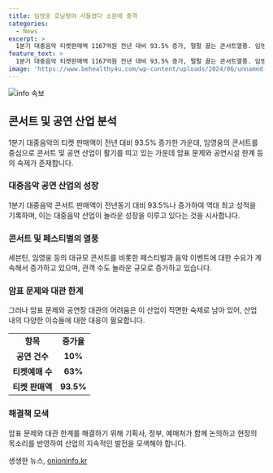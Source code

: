 ```yaml
---
title: 임영웅 호남평야 사들였다 소문에 충격
categories:
  - News
excerpt: >
  1분기 대중음악 티켓판매액 1167억원 전년 대비 93.5% 증가, 펄펄 끓는 콘서트열풍. 임영웅 등 주역으로 10만명 동원, 급증하는 페스티벌 관객수. 공연장 문제로 대관 어려워. 암표 문제로 예매·판매·수령 업무 세분화, 관리 어려움.주최, 정부, 기획사 공동해 해결해야 함.
feature_text: >
  1분기 대중음악 티켓판매액 1167억원 전년 대비 93.5% 증가, 펄펄 끓는 콘서트열풍. 임영웅 등 주역으로 10만명 동원, 급증하는 페스티벌 관객수. 공연장 문제로 대관 어려워. 암표 문제로 예매·판매·수령 업무 세분화, 관리 어려움.주최, 정부, 기획사 공동해 해결해야 함.
image: 'https://www.behealthy4u.com/wp-content/uploads/2024/06/unnamed-file.png'
---
```


<p><img src="https://www.behealthy4u.com/wp-content/uploads/2024/06/unnamed-file.png" alt="info 속보" /></p>

<h2 data-ke-size="size26">콘서트 및 공연 산업 분석</h2>

<p data-ke-size="size16">1분기 대중음악의 티켓 판매액이 전년 대비 93.5% 증가한 가운데, 임영웅의 콘서트를 중심으로 콘서트 및 공연 산업이 활기를 띠고 있는 가운데 암표 문제와 공연시설 한계 등의 숙제가 존재합니다.</p>

<h3>대중음악 공연 산업의 성장</h3>

<p data-ke-size="size16">1분기 대중음악 콘서트 판매액이 전년동기 대비 93.5%나 증가하여 역대 최고 성적을 기록하며, 이는 대중음악 산업이 놀라운 성장을 이루고 있다는 것을 시사합니다.</p>

<h3>콘서트 및 페스티벌의 열풍</h3>

<p data-ke-size="size16">세븐틴, 임영웅 등의 대규모 콘서트를 비롯한 페스티벌과 음악 이벤트에 대한 수요가 계속해서 증가하고 있으며, 관객 수도 놀라운 규모로 증가하고 있습니다.</p>

<h3>암표 문제와 대관 한계</h3>

<p data-ke-size="size16">그러나 암표 문제와 공연장 대관의 어려움은 이 산업이 직면한 숙제로 남아 있어, 산업 내의 다양한 이슈들에 대한 대응이 필요합니다.</p>

<table style="width: 100%;" data-ke-size="size16">
    <tbody>
        <tr>
            <td style="text-align: center; height: 17px;"><b>항목</b></td>
            <td style="text-align: center; height: 17px;"><b>증가율</b></td>
        </tr>
        <tr>
            <td style="text-align: center; height: 17px;"><b>공연 건수</b></td>
            <td style="text-align: center; height: 17px;"><b>10%</b></td>
        </tr>
        <tr>
            <td style="text-align: center; height: 17px;"><b>티켓예매 수</b></td>
            <td style="text-align: center; height: 17px;"><b>63%</b></td>
        </tr>
        <tr>
            <td style="text-align: center; height: 17px;"><b>티켓 판매액</b></td>
            <td style="text-align: center; height: 17px;"><b>93.5%</b></td>
        </tr>
    </tbody>
</table>

<h3>해결책 모색</h3>

<p data-ke-size="size16">암표 문제와 대관 한계를 해결하기 위해 기획사, 정부, 예매처가 함께 논의하고 현장의 목소리를 반영하여 산업의 지속적인 발전을 모색해야 합니다.</p>
생생한 뉴스, <a href="https://onioninfo.kr" rel="dofollow">onioninfo.kr</a>


